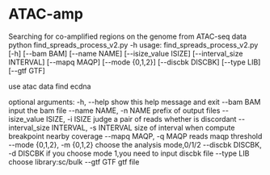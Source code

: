 # ATAC-amp
Searching for  co-amplified regions on the genome from ATAC-seq data
python find_spreads_process_v2.py -h
usage: find_spreads_process_v2.py
[-h] [--bam BAM] [--name NAME]
[--isize_value ISIZE]
[--interval_size INTERVAL] [--mapq MAQP]
[--mode {0,1,2}] [--discbk DISCBK]
[--type LIB] [--gtf GTF]

use atac data find ecdna

optional arguments:
  -h, --help            show this help message and exit
  --bam BAM             input the bam file
  --name NAME, -n NAME  prefix of output files
  --isize_value ISIZE, -i ISIZE
                        judge a pair of reads whether is discordant
  --interval_size INTERVAL, -s INTERVAL
                        size of interval when compute breakpoint nearby
                        coverage
  --mapq MAQP, -q MAQP  reads maqp threshold
  --mode {0,1,2}, -m {0,1,2}
                        choose the analysis mode,0/1/2
  --discbk DISCBK, -d DISCBK
                        if you choose mode 1,you need to input discbk file
  --type LIB            choose library:sc/bulk
  --gtf GTF             gtf file

